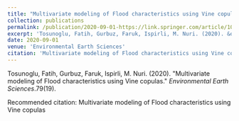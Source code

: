 ```yaml
---
title: "Multivariate modeling of Flood characteristics using Vine copulas"
collection: publications
permalink: /publication/2020-09-01-https://link.springer.com/article/10.1007/s12665-020-09199-6
excerpt: 'Tosunoglu, Fatih, Gurbuz, Faruk, Ispirli, M. Nuri. (2020). &quot;Multivariate modeling of Flood characteristics using Vine copulas.&quot; <i> Environmental Earth Sciences</i>.79(19).'
date: 2020-09-01
venue: 'Environmental Earth Sciences'
citation: 'Multivariate modeling of Flood characteristics using Vine copulas'
---
```

Tosunoglu, Fatih, Gurbuz, Faruk, Ispirli, M. Nuri. (2020). &quot;Multivariate modeling of Flood characteristics using Vine copulas.&quot; <i> Environmental Earth Sciences</i>.79(19).

Recommended citation: Multivariate modeling of Flood characteristics using Vine copulas